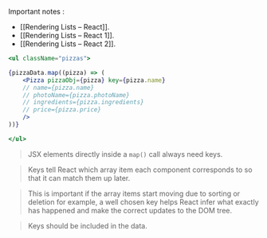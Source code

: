 Important notes : 

- [[Rendering Lists – React]].
- [[Rendering Lists – React 1]].
- [[Rendering Lists – React 2]].

```jsx
<ul className="pizzas">

{pizzaData.map((pizza) => (
	<Pizza pizzaObj={pizza} key={pizza.name}
	// name={pizza.name}
	// photoName={pizza.photoName}
	// ingredients={pizza.ingredients}
	// price={pizza.price}
	/>
))}

</ul>
```

> JSX elements directly inside a `map()` call always need keys. 

> Keys tell React which array item each component corresponds to so that it can match them up later. 
 
> This is important if the array items start moving due to sorting or deletion for example, a well chosen key helps React infer what exactly has happened and make the correct updates to the DOM tree. 
 
> Keys should be included in the data.

